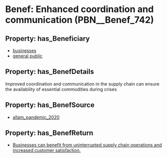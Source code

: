 # Benef: __Enhanced coordination and communication__ (PBN__Benef_742)

## Property: has_Beneficiary

* [businesses](../Stakeholder/PBN__Stakeholder_147)
* [general public](../Stakeholder/PBN__Stakeholder_29)

## Property: has_BenefDetails

Improved coordination and communication in the supply chain can ensure the availability of essential commodities during crises

## Property: has_BenefSource

* [allam_pandemic_2020](../Article/PBN__Article_147)

## Property: has_BenefReturn

* [Businesses can benefit from uninterrupted supply chain operations and increased customer satisfaction.](../BenefReturn/PBN__BenefReturn_805)

